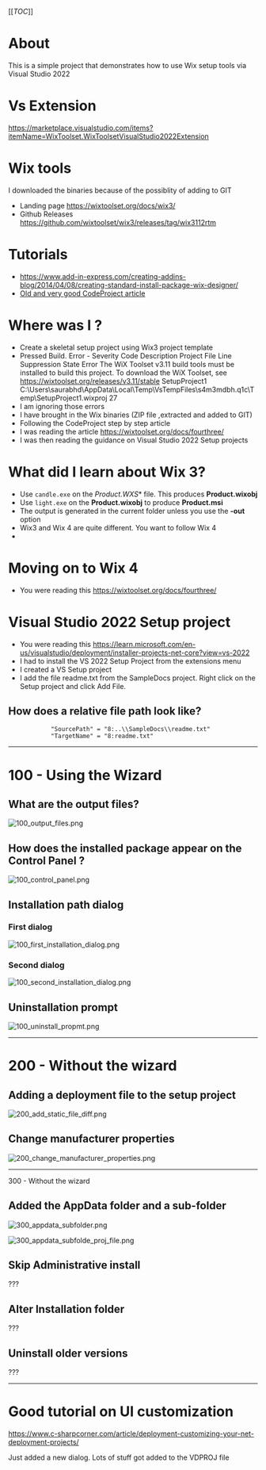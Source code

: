 [[_TOC_]]

# About
This is a simple project that demonstrates how to use Wix setup tools via Visual Studio 2022

# Vs Extension
https://marketplace.visualstudio.com/items?itemName=WixToolset.WixToolsetVisualStudio2022Extension

# Wix tools
I downloaded the binaries because of the possiblity of adding to GIT
- Landing page https://wixtoolset.org/docs/wix3/
- Github Releases https://github.com/wixtoolset/wix3/releases/tag/wix3112rtm

# Tutorials
- https://www.add-in-express.com/creating-addins-blog/2014/04/08/creating-standard-install-package-wix-designer/
- [Old and very good CodeProject article](https://www.codeproject.com/Tips/105638/A-quick-introduction-Create-an-MSI-installer-with)

# Where was I ?
- Create a skeletal setup project using Wix3 project template
- Pressed Build. Error - Severity	Code	Description	Project	File	Line	Suppression State
Error		The WiX Toolset v3.11 build tools must be installed to build this project. To download the WiX Toolset, see https://wixtoolset.org/releases/v3.11/stable	SetupProject1	C:\Users\saurabhd\AppData\Local\Temp\VsTempFiles\s4m3mdbh.q1c\Temp\SetupProject1.wixproj	27	
- I am ignoring those errors
- I have brought in the Wix binaries (ZIP file ,extracted and added to GIT)
- Following the CodeProject step by step article
- I was reading the article https://wixtoolset.org/docs/fourthree/
- I was then reading the guidance on Visual Studio 2022 Setup projects

# What did I learn about Wix 3?
- Use `candle.exe` on the *Product.WXS** file. This produces **Product.wixobj**
- Use `light.exe` on the **Product.wixobj** to produce **Product.msi**
- The output is generated in the current folder unless you use the **-out** option
- Wix3 and Wix 4 are quite different. You want to follow Wix 4
- 

# Moving on to Wix 4
- You were reading this https://wixtoolset.org/docs/fourthree/

# Visual Studio 2022 Setup project
- You were reading this https://learn.microsoft.com/en-us/visualstudio/deployment/installer-projects-net-core?view=vs-2022
- I had to install the VS 2022 Setup Project from the extensions menu
- I created a VS Setup project
- I add the file readme.txt from the SampleDocs project. Right click on the Setup project and click Add File.

## How does a relative file path look like?
```
            "SourcePath" = "8:..\\SampleDocs\\readme.txt"
            "TargetName" = "8:readme.txt"
```
---

# 100 - Using the Wizard

## What are the output files?
![100_output_files.png](docs/images/100_output_files.png)

## How does the installed package appear on the Control Panel ?
![100_control_panel.png](docs/images/100_control_panel.png)

## Installation path dialog

### First dialog
![100_first_installation_dialog.png
](docs/images/100_first_installation_dialog.png)

### Second dialog
![100_second_installation_dialog.png
](docs/images/100_second_installation_dialog.png)

## Uninstallation prompt
![100_uninstall_propmt.png](docs/images/100_uninstall_propmt.png)

---

# 200 - Without the wizard

## Adding a deployment file to the setup project
![200_add_static_file_diff.png](docs/images/200_add_static_file_diff.png)

## Change manufacturer properties
![200_change_manufacturer_properties.png
](docs/images/200_change_manufacturer_properties.png)


---
300 - Without the wizard

## Added the AppData folder and a sub-folder
![300_appdata_subfolder.png](docs/images/300_appdata_subfolder.png)

![300_appdata_subfolde_proj_file.png](docs/images/300_appdata_subfolde_proj_file.png)

## Skip Administrative install
???


## Alter Installation folder
???

## Uninstall older versions
???


---

# Good tutorial on UI customization
https://www.c-sharpcorner.com/article/deployment-customizing-your-net-deployment-projects/

Just added a new dialog. Lots of stuff got added to the VDPROJ file

